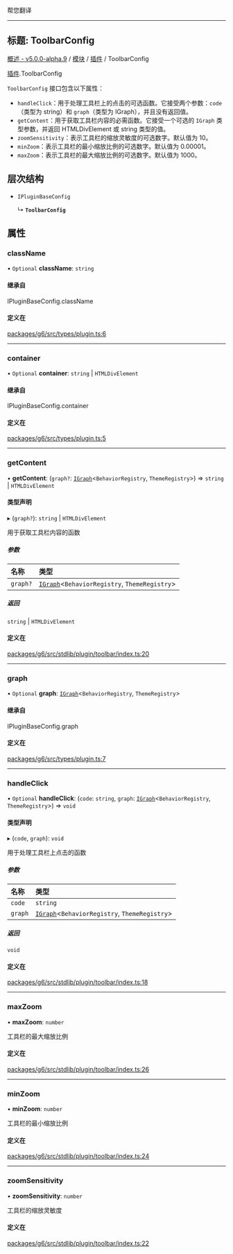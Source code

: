 帮您翻译

---

## 标题: ToolbarConfig

[概述 - v5.0.0-alpha.9](../../README.zh.md) / [模块](../../modules.zh.md) / [插件](../../modules/plugins.zh.md) / ToolbarConfig

[插件](../../modules/plugins.zh.md).ToolbarConfig

`ToolbarConfig` 接口包含以下属性：

- `handleClick`：用于处理工具栏上的点击的可选函数。它接受两个参数：`code`（类型为 string）和 `graph`（类型为 IGraph），并且没有返回值。
- `getContent`：用于获取工具栏内容的必需函数。它接受一个可选的 `IGraph` 类型参数，并返回 HTMLDivElement 或 string 类型的值。
- `zoomSensitivity`：表示工具栏的缩放灵敏度的可选数字。默认值为 10。
- `minZoom`：表示工具栏的最小缩放比例的可选数字。默认值为 0.00001。
- `maxZoom`：表示工具栏的最大缩放比例的可选数字。默认值为 1000。

## 层次结构

- `IPluginBaseConfig`

  ↳ **`ToolbarConfig`**

## 属性

### className

• `Optional` **className**: `string`

#### 继承自

IPluginBaseConfig.className

#### 定义在

[packages/g6/src/types/plugin.ts:6](https://github.com/antvis/G6/blob/a69acd5592/packages/g6/src/types/plugin.ts#L6)

---

### container

• `Optional` **container**: `string` \| `HTMLDivElement`

#### 继承自

IPluginBaseConfig.container

#### 定义在

[packages/g6/src/types/plugin.ts:5](https://github.com/antvis/G6/blob/a69acd5592/packages/g6/src/types/plugin.ts#L5)

---

### getContent

• **getContent**: (`graph?`: [`IGraph`](../graph/IGraph.zh.md)<`BehaviorRegistry`, `ThemeRegistry`\>) => `string` \| `HTMLDivElement`

#### 类型声明

▸ (`graph?`): `string` \| `HTMLDivElement`

用于获取工具栏内容的函数

##### 参数

| 名称     | 类型                                                                    |
| :------- | :---------------------------------------------------------------------- |
| `graph?` | [`IGraph`](../graph/IGraph.zh.md)<`BehaviorRegistry`, `ThemeRegistry`\> |

##### 返回

`string` \| `HTMLDivElement`

#### 定义在

[packages/g6/src/stdlib/plugin/toolbar/index.ts:20](https://github.com/antvis/G6/blob/a69acd5592/packages/g6/src/stdlib/plugin/toolbar/index.ts#L20)

---

### graph

• `Optional` **graph**: [`IGraph`](../graph/IGraph.zh.md)<`BehaviorRegistry`, `ThemeRegistry`\>

#### 继承自

IPluginBaseConfig.graph

#### 定义在

[packages/g6/src/types/plugin.ts:7](https://github.com/antvis/G6/blob/a69acd5592/packages/g6/src/types/plugin.ts#L7)

---

### handleClick

• `Optional` **handleClick**: (`code`: `string`, `graph`: [`IGraph`](../graph/IGraph.zh.md)<`BehaviorRegistry`, `ThemeRegistry`\>) => `void`

#### 类型声明

▸ (`code`, `graph`): `void`

用于处理工具栏上点击的函数

##### 参数

| 名称    | 类型                                                                    |
| :------ | :---------------------------------------------------------------------- |
| `code`  | `string`                                                                |
| `graph` | [`IGraph`](../graph/IGraph.zh.md)<`BehaviorRegistry`, `ThemeRegistry`\> |

##### 返回

`void`

#### 定义在

[packages/g6/src/stdlib/plugin/toolbar/index.ts:18](https://github.com/antvis/G6/blob/a69acd5592/packages/g6/src/stdlib/plugin/toolbar/index.ts#L18)

---

### maxZoom

• **maxZoom**: `number`

工具栏的最大缩放比例

#### 定义在

[packages/g6/src/stdlib/plugin/toolbar/index.ts:26](https://github.com/antvis/G6/blob/a69acd5592/packages/g6/src/stdlib/plugin/toolbar/index.ts#L26)

---

### minZoom

• **minZoom**: `number`

工具栏的最小缩放比例

#### 定义在

[packages/g6/src/stdlib/plugin/toolbar/index.ts:24](https://github.com/antvis/G6/blob/a69acd5592/packages/g6/src/stdlib/plugin/toolbar/index.ts#L24)

---

### zoomSensitivity

• **zoomSensitivity**: `number`

工具栏的缩放灵敏度

#### 定义在

[packages/g6/src/stdlib/plugin/toolbar/index.ts:22](https://github.com/antvis/G6/blob/a69acd5592/packages/g6/src/stdlib/plugin/toolbar/index.ts#L22)
